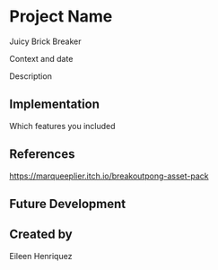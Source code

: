 # Project Name
Juicy Brick Breaker

Context and date

Description


## Implementation

Which features you included


## References

https://marqueeplier.itch.io/breakoutpong-asset-pack



## Future Development


## Created by
Eileen Henriquez
